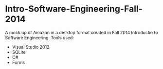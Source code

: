 # Intro-Software-Engineering-Fall-2014

A mock up of Amazon in a desktop format created in Fall 2014 Introductio to Software Engineering.
Tools used:
  - Visual Studio 2012
  - SQLite
  - C#
  - Forms
  
